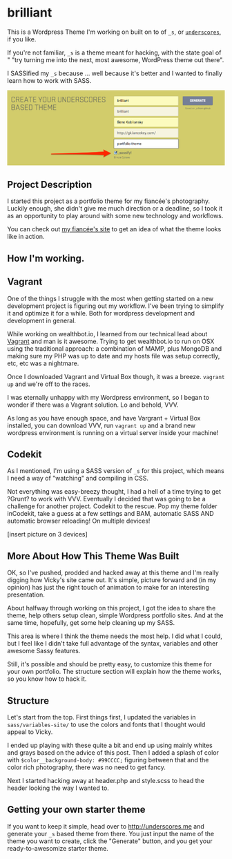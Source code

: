 brilliant
===

This is a Wordpress Theme I'm working on built on to of `_s`, or [`underscores`](http://underscores.me/), if you like. 

If you're not familiar, `_s` is a theme meant for hacking, with the state goal of " "try turning me into the next, most awesome, WordPress theme out there". 

I SASSified my `_s` because ... well because it's better and I wanted to finally learn how to work with SASS.

![sassify _s](/pics-for-readme/sassify.png)

Project Description
------

I started this project as a portfolio theme for my fiancée's photography. Luckily enough, she didn't give me much direction or a deadline, so I took it as an opportunity to play around with some new technology and workflows.

You can check out [my fiancée's site](http://vickybrigis.com) to get an idea of what the theme looks like in action.

How I'm working.
----

## Vagrant

One of the things I struggle with the most when getting started on a new development project is figuring out my workflow. I've been trying to simplify it and optimize it for a while. Both for wordpress development and development in general.

While working on wealthbot.io, I learned from our technical lead about [Vagrant](http://vagrantup.com) and man is it awesome. Trying to get wealthbot.io to run on OSX using the traditional approach: a combination of MAMP, plus MongoDB and making sure my PHP was up to date and my hosts file was setup correctly, etc, etc was a nightmare.

Once I downloaded Vagrant and Virtual Box though, it was a breeze. `vagrant up` and we're off to the races.

I was eternally unhappy with my Wordpress environment, so I began to wonder if there was a Vagrant solution. Lo and behold, VVV.

As long as you have enough space, and have Vargrant + Virtual Box installed, you can download VVV, run `vagrant up` and a brand new wordpress environment is running on a virtual server inside your machine!

## Codekit

As I mentioned, I'm using a SASS version of `_s` for this project, which means I need a way of "watching" and compiling in CSS. 

Not everything was easy-breezy thought, I had a hell of a time trying to get ?Grunt? to work with VVV. Eventually I decided that was going to be a challenge for another project. Codekit to the rescue. Pop my theme folder inCodekit, take a guess at a few settings and BAM, automatic SASS AND automatic browser reloading! On multiple devices! 

[insert picture on 3 devices]

More About How This Theme Was Built
----

OK, so I've pushed, prodded and hacked away at this theme and I'm really digging how Vicky's site came out. It's simple, picture forward and (in my opinion) has just the right touch of animation to make for an interesting presentation. 

About halfway through working on this project, I got the idea to share the theme, help others setup clean, simple Wordpress portfolio sites. And at the same time, hopefully, get some help cleaning up my SASS. 

This area is where I think the theme needs the most help. I did what I could, but I feel like I didn't take full advantage of the syntax, variables and other awesome Sassy features.

Still, it's possible and should be pretty easy, to customize this theme for your own portfolio. The structure section will explain how the theme works, so you know how to hack it.

Structure 
------

Let's start from the top. First things first, I updated the variables in `sass/variables-site/` to use the colors and fonts that I thought would appeal to Vicky. 

I ended up playing with these quite a bit and end up using mainly whites and grays based on the advice of this post. Then I added a splash of color with `$color__background-body: #99CCCC;` figuring between that and the color rich photography, there was no need to get fancy. 

Next I started hacking away at header.php and style.scss to head the header looking the way I wanted to. 

Getting your own starter theme
---------------

If you want to keep it simple, head over to http://underscores.me and generate your `_s` based theme from there. You just input the name of the theme you want to create, click the "Generate" button, and you get your ready-to-awesomize starter theme.

